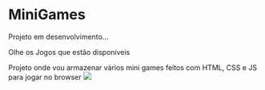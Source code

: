 # MiniGames
Projeto em desenvolvimento...

Olhe os Jogos que estão disponiveis 

Projeto onde vou armazenar vários mini games feitos com HTML, CSS e JS para jogar no browser
<img src="https://github.com/ViniciusPRO20/MiniGames/assets/115045547/1ea05bd6-1abf-4c01-b4c3-2b84f5f1caad" />
